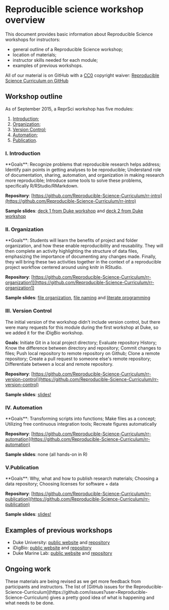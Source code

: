 <h1>Reproducible science workshop overview</h1>

This document provides basic information about Reproducible Science workshops for instructors:

* general outline of a Reproducible Science workshop; 
* location of materials; 
* instructor skills needed for each module; 
* examples of previous workshops. 

All of our material is on GitHub with a [CC0](https://creativecommons.org/publicdomain/zero/1.0/) copyright waiver: [Reproducible Science Curriculum on GitHub](https://github.com/Reproducible-Science-Curriculum)

<h2>Workshop outline</h2>

As of September 2015, a ReprSci workshop has five modules: 

1. [Introduction](#intro);
2. [Organization](#organization); 
3. [Version Control](#version_control); 
4. [Automation](#automation); 
5. [Publication](#publication). 

<h3><a name="intro">I. Introduction</a></h3>
**Goals**: Recognize problems that reproducible research helps address; Identify pain points in getting analyses to be reproducible; Understand role of documentation, sharing, automation, and organization in making research more reproducible; Introduce some tools to solve these problems, specifically R/RStudio/RMarkdown.

**Repository**: [https://github.com/Reproducible-Science-Curriculum/rr-intro](https://github.com/Reproducible-Science-Curriculum/rr-intro)

**Sample slides**: [deck 1 from Duke workshop](http://reproducible-science-curriculum.github.io/2015-05-14-reproducible-science-duke/intro-slides/intro-01-slides.html) and [deck 2 from Duke workshop](http://reproducible-science-curriculum.github.io/2015-05-14-reproducible-science-duke/intro-slides/intro-02-slides.html)  

<h3><a name="organization">II. Organization</a></h3>
**Goals**: Students will learn the benefits of project and folder organization, and how these enable reproducibility and reusability. They will then complete an activity highlighting the structure of data files, emphasizing the importance of documenting any changes made. Finally, they will bring these two activities together in the context of a reproducible project workflow centered around using knitr in RStudio.

**Repository**: [https://github.com/Reproducible-Science-Curriculum/rr-organization1](https://github.com/Reproducible-Science-Curriculum/rr-organization1)

**Sample slides**: [file organization](http://reproducible-science-curriculum.github.io/2015-05-14-reproducible-science-duke/organization-slides/), [file naming](http://reproducible-science-curriculum.github.io/2015-05-14-reproducible-science-duke/naming-slides/) and [literate programming](http://reproducible-science-curriculum.github.io/2015-05-14-reproducible-science-duke/lit-prog-slides/)

<h3><a name="version_control">III. Version Control</a></h3>
The initial version of the workshop didn't include version control, but there were many requests for this module during the first workshop at Duke, so we added it for the iDigBio workshop. 

**Goals**: Initiate Git in a local project directory; Evaluate repository History; Know the difference between directory and repository; Commit changes to files; Push local repository to remote repository on Github; Clone a remote repository; Create a pull request to someone else's remote repository; Differentiate between a local and remote repository.

**Repository**: [https://github.com/Reproducible-Science-Curriculum/rr-version-control](https://github.com/Reproducible-Science-Curriculum/rr-version-control)

**Sample slides**: [slides!](http://reproducible-science-curriculum.github.io/2015-06-01-reproducible-science-idigbio/vcs-slides/01-motivation-slides.html)

<h3><a name="automation">IV. Automation</a></h3>
**Goals**: Transforming scripts into functions; Make files as a concept; Utilizing free continuous integration tools;   Recreate figures automatically

**Repository**: [https://github.com/Reproducible-Science-Curriculum/rr-automation](https://github.com/Reproducible-Science-Curriculum/rr-automation)

**Sample slides**: none (all hands-on in R)

<h3><a name="publication">V.Publication</a></h3>
**Goals**: Why, what and how to publish research materials; Choosing a data repository; Choosing licenses for software + data

**Repository**: [https://github.com/Reproducible-Science-Curriculum/rr-publication](https://github.com/Reproducible-Science-Curriculum/rr-publication)

**Sample slides**: [slides!](http://reproducible-science-curriculum.github.io/2015-06-01-reproducible-science-idigbio/slides/01-publication-slides.html)


<h2>Examples of previous workshops</h2>  

* Duke University: [public website](http://reproducible-science-curriculum.github.io/2015-05-14-reproducible-science-duke/) and [repository](https://github.com/Reproducible-Science-Curriculum/2015-05-14-reproducible-science-duke)
* iDigBio: [public website](http://reproducible-science-curriculum.github.io/2015-06-01-reproducible-science-idigbio/) and [repository](https://github.com/Reproducible-Science-Curriculum/2015-06-01-reproducible-science-idigbio)
* Duke Marine Lab: [public website](http://reproducible-science-curriculum.github.io/2015-09-24-reproducible-science-duml/) and [repository](https://github.com/Reproducible-Science-Curriculum/2015-09-24-reproducible-science-duml)

<h2>Ongoing work</h2>
These materials are being revised as we get more feedback from participants and instructors. The list of [GitHub issues for the Reproducible-Science-Curriculum](https://github.com/issues?user=Reproducible-Science-Curriculum) gives a pretty good idea of what is happening and what needs to be done. 



